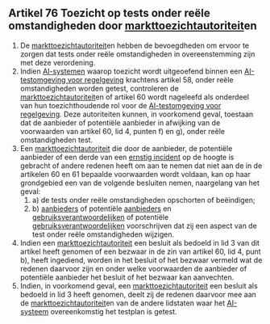 ## Artikel 76 Toezicht op tests onder reële omstandigheden door [markttoezichtautoriteit](a3.md#^mta)en

1. De [markttoezichtautoriteit](a3.md#^mta)en hebben de bevoegdheden om ervoor te zorgen dat tests onder reële omstandigheden in overeenstemming zijn met deze verordening.
2. Indien [AI-systemen](a3.md#^ai-systeem) waarop toezicht wordt uitgeoefend binnen een [AI-testomgeving voor regelgeving](a3.md#^sandbox) krachtens artikel 58, onder reële omstandigheden worden getest, controleren de [markttoezichtautoriteit](a3.md#^mta)en of artikel 60 wordt nageleefd als onderdeel van hun toezichthoudende rol voor de [AI-testomgeving voor regelgeving](a3.md#^sandbox). Deze autoriteiten kunnen, in voorkomend geval, toestaan dat de aanbieder of potentiële aanbieder in afwijking van de voorwaarden van artikel 60, lid 4, punten f) en g), onder reële omstandigheden test.
3. Een [markttoezichtautoriteit](a3.md#^mta) die door de aanbieder, de potentiële aanbieder of een derde van een [ernstig incident](a3.md#^eins) op de hoogte is gebracht of andere redenen heeft om aan te nemen dat niet aan de in de artikelen 60 en 61 bepaalde voorwaarden wordt voldaan, kan op haar grondgebied een van de volgende besluiten nemen, naargelang van het geval:
   1. a) de tests onder reële omstandigheden opschorten of beëindigen;
   2. b) [aanbieders](a3.md#^aanbieder) of potentiële [aanbieders](a3.md#^aanbieder) en [gebruiksverantwoordelijken](a3.md#^gebruiksverantwoordelijke) of potentiële [gebruiksverantwoordelijken](a3.md#^gebruiksverantwoordelijke) voorschrijven dat zij een aspect van de test onder reële omstandigheden wijzigen.
4. Indien een [markttoezichtautoriteit](a3.md#^mta) een besluit als bedoeld in lid 3 van dit artikel heeft genomen of een bezwaar in de zin van artikel 60, lid 4, punt b), heeft ingediend, worden in het besluit of het bezwaar vermeld wat de redenen daarvoor zijn en onder welke voorwaarden de aanbieder of potentiële aanbieder het besluit of het bezwaar kan aanvechten.
5. Indien, in voorkomend geval, een [markttoezichtautoriteit](a3.md#^mta) een besluit als bedoeld in lid 3 heeft genomen, deelt zij de redenen daarvoor mee aan de [markttoezichtautoriteit](a3.md#^mta)en van de andere lidstaten waar het [AI-systeem](a3.md#^ai-systeem) overeenkomstig het testplan is getest.
